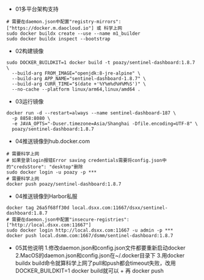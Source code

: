 * 01多平台架构支持
```shell
# 需要在daemon.json中配置"registry-mirrors": ["https://docker.m.daocloud.io"] 或 科学上网
sudo docker buildx create --use --name m1_builder
sudo docker buildx inspect --bootstrap
```
* 02构建镜像
```shell
sudo DOCKER_BUILDKIT=1 docker build -t poazy/sentinel-dashboard:1.8.7 \
  --build-arg FROM_IMAGE="openjdk:8-jre-alpine" \
  --build-arg APP_NAME="sentinel-dashboard-1.8.7" \
  --build-arg CURR_TIME="$(date +'%Y%m%d%H%M%S')" \
  --no-cache --platform linux/arm64,linux/amd64 .
```

* 03运行镜像
```shell
docker run -d --restart=always --name sentinel-dashboard-187 \
  -p 8858:8080 \
  -e JAVA_OPTS="-Duser.timezone=Asia/Shanghai -Dfile.encoding=UTF-8" \
  poazy/sentinel-dashboard:1.8.7
```

* 04推送镜像到hub.docker.com
```shell
# 需要科学上网
# 如果登录login报错Error saving credentials需要将config.json中的"credsStore": "desktop"删除
sudo docker login -u poazy -p ***
# 需要科学上网
docker push poazy/sentinel-dashboard:1.8.7
```

* 04推送镜像到Harbor私服
```shell
docker tag 26a5f68ff30d local.dsxx.com:11667/dsxx/sentinel-dashboard:1.8.7
# 需要在daemon.json中配置"insecure-registries": ["http://local.dsxx.com:11667"]
sudo docker login http://local.dsxx.com:11667 -u admin -p ***
docker push local.dsmm.com:1667/dsmm/sentinel-dashboard:1.8.7
```

* 05其他说明
1.修改daemon.json和config.json文件都要重新启动docker
2.MacOS的daemon.json和config.json在~/.docker目录下
3.用docker buildx build命令就算科学上网了pull和push都会timeout失败，改用DOCKER_BUILDKIT=1 docker build就可以 + 再 docker push 